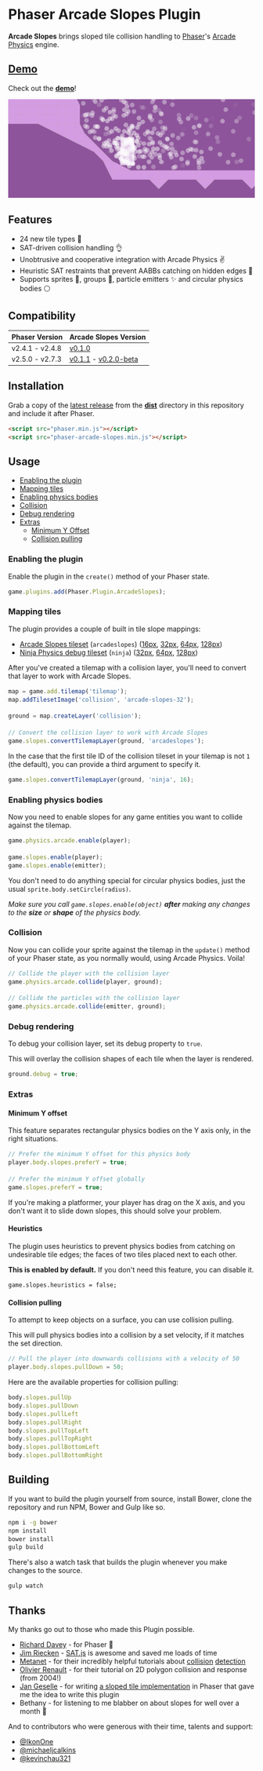 # Phaser Arcade Slopes Plugin

**Arcade Slopes** brings sloped tile collision handling to
[Phaser](http://phaser.io)'s [Arcade
Physics](http://phaser.io/examples/v2/category/arcade-physics) engine.

## [Demo](http://hexus.github.io/phaser-arcade-slopes)

Check out the **[demo](http://hexus.github.io/phaser-arcade-slopes)**!

![Phaser Arcade Slopes](screenshot.gif)

## Features

- 24 new tile types :tada:
- SAT-driven collision handling :ok_hand:
- Unobtrusive and cooperative integration with Arcade Physics :v:
- Heuristic SAT restraints that prevent AABBs catching on hidden edges :clap:
- Supports sprites :rocket:, groups :busts_in_silhouette:, particle
  emitters :sparkles: and circular physics bodies :white_circle:

## Compatibility

| Phaser Version  | Arcade Slopes Version                                               |
|-----------------|---------------------------------------------------------------------|
| v2.4.1 - v2.4.8 | [v0.1.0](https://github.com/hexus/phaser-arcade-slopes/tree/v0.1.0) |
| v2.5.0 - v2.7.3 | [v0.1.1](https://github.com/hexus/phaser-arcade-slopes/tree/v0.1.1) - [v0.2.0-beta](https://github.com/hexus/phaser-arcade-slopes/tree/v0.2.0-beta) |

## Installation

Grab a copy of the
[latest release](https://raw.githubusercontent.com/hexus/phaser-arcade-slopes/v0.1.1/dist/phaser-arcade-slopes.min.js)
from the [**dist**](dist) directory in this repository and include it after
Phaser.

```html
<script src="phaser.min.js"></script>
<script src="phaser-arcade-slopes.min.js"></script>
```

## Usage

- [Enabling the plugin](#enabling-the-plugin)
- [Mapping tiles](#mapping-tiles)
- [Enabling physics bodies](#enabling-physics-bodies)
- [Collision](#collision)
- [Debug rendering](#debug-rendering)
- [Extras](#extras)
  - [Minimum Y Offset](#minimum-y-offset)
  - [Collision pulling](#collision-pulling)

### Enabling the plugin

Enable the plugin in the `create()` method of your Phaser state.

```js
game.plugins.add(Phaser.Plugin.ArcadeSlopes);
```

### Mapping tiles

The plugin provides a couple of built in tile slope mappings:

- [Arcade Slopes tileset](assets)
  (`arcadeslopes`)
  ([16px](https://raw.githubusercontent.com/hexus/phaser-arcade-slopes/master/assets/arcade-slopes-16.png),
  [32px](https://raw.githubusercontent.com/hexus/phaser-arcade-slopes/master/assets/arcade-slopes-32.png),
  [64px](https://raw.githubusercontent.com/hexus/phaser-arcade-slopes/master/assets/arcade-slopes-64.png),
  [128px](https://raw.githubusercontent.com/hexus/phaser-arcade-slopes/master/assets/arcade-slopes-128.png))
- [Ninja Physics debug tileset](https://github.com/photonstorm/phaser/tree/v2.4.7/resources/Ninja%20Physics%20Debug%20Tiles)
  (`ninja`)
  ([32px](https://raw.githubusercontent.com/photonstorm/phaser/v2.4.7/resources/Ninja%20Physics%20Debug%20Tiles/32px/ninja-tiles32.png), [64px](https://raw.githubusercontent.com/photonstorm/phaser/v2.4.7/resources/Ninja%20Physics%20Debug%20Tiles/64px/ninja-tiles64.png),
  [128px](https://raw.githubusercontent.com/photonstorm/phaser/v2.4.7/resources/Ninja%20Physics%20Debug%20Tiles/128px/ninja-tiles128.png))

After you've created a tilemap with a collision layer, you'll need to convert
that layer to work with Arcade Slopes.

```js
map = game.add.tilemap('tilemap');
map.addTilesetImage('collision', 'arcade-slopes-32');

ground = map.createLayer('collision');

// Convert the collision layer to work with Arcade Slopes
game.slopes.convertTilemapLayer(ground, 'arcadeslopes');
```

In the case that the first tile ID of the collision tileset in your tilemap is
not `1` (the default), you can provide a third argument to specify it.

```js
game.slopes.convertTilemapLayer(ground, 'ninja', 16);
```

### Enabling physics bodies

Now you need to enable slopes for any game entities you want to collide against
the tilemap.

```js
game.physics.arcade.enable(player);

game.slopes.enable(player);
game.slopes.enable(emitter);
```

You don't need to do anything special for circular physics bodies, just the
usual `sprite.body.setCircle(radius)`.

_Make sure you call `game.slopes.enable(object)` **after** making any changes to
the **size** or **shape** of the physics body._

### Collision

Now you can collide your sprite against the tilemap in the `update()` method of
your Phaser state, as you normally would, using Arcade Physics. Voila!

```js
// Collide the player with the collision layer
game.physics.arcade.collide(player, ground);

// Collide the particles with the collision layer
game.physics.arcade.collide(emitter, ground);
```

### Debug rendering

To debug your collision layer, set its debug property to `true`.

This will overlay the collision shapes of each tile when the layer is rendered.

```js
ground.debug = true;
```

### Extras

#### Minimum Y offset

This feature separates rectangular physics bodies on the Y axis only, in the
right situations.

```js
// Prefer the minimum Y offset for this physics body
player.body.slopes.preferY = true;

// Prefer the minimum Y offset globally
game.slopes.preferY = true;
```

If you're making a platformer, your player has drag on the X axis, and you don't
want it to slide down slopes, this should solve your problem.

#### Heuristics

The plugin uses heuristics to prevent physics bodies from catching on
undesirable tile edges; the faces of two tiles placed next to each other.

**This is enabled by default.** If you don't need this feature, you can disable
it.

```
game.slopes.heuristics = false;
```

#### Collision pulling

To attempt to keep objects on a surface, you can use collision pulling.

This will pull physics bodies into a collision by a set velocity, if it matches
the set direction.

```js
// Pull the player into downwards collisions with a velocity of 50
player.body.slopes.pullDown = 50;
```

Here are the available properties for collision pulling:

```js
body.slopes.pullUp
body.slopes.pullDown
body.slopes.pullLeft
body.slopes.pullRight
body.slopes.pullTopLeft
body.slopes.pullTopRight
body.slopes.pullBottomLeft
body.slopes.pullBottomRight
```

## Building

If you want to build the plugin yourself from source, install Bower, clone the
repository and run NPM, Bower and Gulp like so.

```bash
npm i -g bower
npm install
bower install
gulp build
```

There's also a watch task that builds the plugin whenever you make changes
to the source.

```bash
gulp watch
```

## Thanks

My thanks go out to those who made this Plugin possible.

- [Richard Davey](https://twitter.com/photonstorm) - for Phaser :rocket:
- [Jim Riecken](https://github.com/jriecken) - [SAT.js](https://github.com/jriecken/sat-js)
  is awesome and saved me loads of time
- [Metanet](http://www.metanetsoftware.com/) - for their incredibly helpful
  tutorials about [collision](http://www.metanetsoftware.com/technique/tutorialA.html)
  [detection](http://www.metanetsoftware.com/technique/tutorialB.html)
- [Olivier Renault](http://elancev.name/oliver/2D%20polygon.htm#tut4) - for their
  tutorial on 2D polygon collision and response (from 2004!)
- [Jan Geselle](https://github.com/geselle-jan) - for writing [a sloped tile
  implementation](https://github.com/geselle-jan/Metroid/commit/9c213e9f5779df1dcd6f7d2bed2a9b676a9e3c6b#diff-467b4e6069f6692511fc5e60f3c426ccR158)
  in Phaser that gave me the idea to write this plugin
- Bethany - for listening to me blabber on about slopes for well over a month
  :full_moon_with_face:

And to contributors who were generous with their time, talents and support:

- [@IkonOne](https://github.com/IkonOne)
- [@michaeljcalkins](https://github.com/michaeljcalkins)
- [@kevinchau321](https://github.com/kevinchau321)
